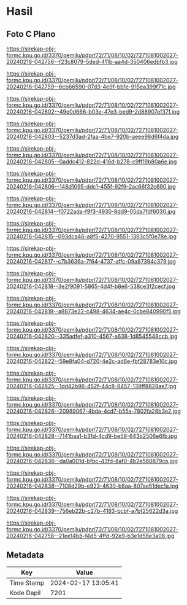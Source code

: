# Hasil

## Foto C Plano

https://sirekap-obj-formc.kpu.go.id/3370/pemilu/pdpr/72/71/08/10/02/7271081002027-20240216-042756--f23c8079-5ded-411b-aa4d-350406edbfb3.jpg

https://sirekap-obj-formc.kpu.go.id/3370/pemilu/pdpr/72/71/08/10/02/7271081002027-20240216-042759--6cb66590-07d3-4e9f-bb1e-915ea399f71c.jpg

https://sirekap-obj-formc.kpu.go.id/3370/pemilu/pdpr/72/71/08/10/02/7271081002027-20240216-042802--49e0d666-b03e-47e3-bed9-2d88907ef37f.jpg

https://sirekap-obj-formc.kpu.go.id/3370/pemilu/pdpr/72/71/08/10/02/7271081002027-20240216-042803--5237d3ad-2faa-4be7-920b-aeee98d6f4da.jpg

https://sirekap-obj-formc.kpu.go.id/3370/pemilu/pdpr/72/71/08/10/02/7271081002027-20240216-042805--0addc412-822d-416d-b278-c9ff19b80a6e.jpg

https://sirekap-obj-formc.kpu.go.id/3370/pemilu/pdpr/72/71/08/10/02/7271081002027-20240216-042806--148d1095-ddc1-455f-92f9-2ac66f32c690.jpg

https://sirekap-obj-formc.kpu.go.id/3370/pemilu/pdpr/72/71/08/10/02/7271081002027-20240216-042814--f0722ada-f9f3-4930-8dd9-05da7fdf6030.jpg

https://sirekap-obj-formc.kpu.go.id/3370/pemilu/pdpr/72/71/08/10/02/7271081002027-20240216-042815--093dca46-a8f5-4270-9551-1393c5f0e78e.jpg

https://sirekap-obj-formc.kpu.go.id/3370/pemilu/pdpr/72/71/08/10/02/7271081002027-20240216-042817--c7b3636a-7f64-4737-affc-09a87394c379.jpg

https://sirekap-obj-formc.kpu.go.id/3370/pemilu/pdpr/72/71/08/10/02/7271081002027-20240216-042818--3e2f9091-5865-4d4f-b8e6-538ce3f2cecf.jpg

https://sirekap-obj-formc.kpu.go.id/3370/pemilu/pdpr/72/71/08/10/02/7271081002027-20240216-042818--a8873e22-c498-4634-ae4c-0cbe840990f5.jpg

https://sirekap-obj-formc.kpu.go.id/3370/pemilu/pdpr/72/71/08/10/02/7271081002027-20240216-042820--335adfef-a310-4567-a638-1d8545548ccb.jpg

https://sirekap-obj-formc.kpu.go.id/3370/pemilu/pdpr/72/71/08/10/02/7271081002027-20240216-042822--59e8fa04-d720-4e2c-ad6e-fbf28783e10c.jpg

https://sirekap-obj-formc.kpu.go.id/3370/pemilu/pdpr/72/71/08/10/02/7271081002027-20240216-042825--1dd42b96-452f-44c8-8457-139ff8828ae7.jpg

https://sirekap-obj-formc.kpu.go.id/3370/pemilu/pdpr/72/71/08/10/02/7271081002027-20240216-042826--20989067-4bda-4cd7-b55a-7802fa28b3e2.jpg

https://sirekap-obj-formc.kpu.go.id/3370/pemilu/pdpr/72/71/08/10/02/7271081002027-20240216-042828--7141baa1-b31d-4cd9-be59-643b2506e6fb.jpg

https://sirekap-obj-formc.kpu.go.id/3370/pemilu/pdpr/72/71/08/10/02/7271081002027-20240216-042836--da0a001d-bfbc-43fd-8af0-4b2e560879ce.jpg

https://sirekap-obj-formc.kpu.go.id/3370/pemilu/pdpr/72/71/08/10/02/7271081002027-20240216-042838--7108d29b-e923-4630-b8aa-807ae51dec1a.jpg

https://sirekap-obj-formc.kpu.go.id/3370/pemilu/pdpr/72/71/08/10/02/7271081002027-20240216-042839--756eb22b-c27b-4183-bcbf-a7bf25622d3a.jpg

https://sirekap-obj-formc.kpu.go.id/3370/pemilu/pdpr/72/71/08/10/02/7271081002027-20240216-042758--21ee14b8-f4d5-4ffd-92e9-b3e1d58e3a08.jpg


## Metadata

| Key        | Value               |
| ---------- | ------------------- |
| Time Stamp | 2024-02-17 13:05:41 |
| Kode Dapil | 7201                |



